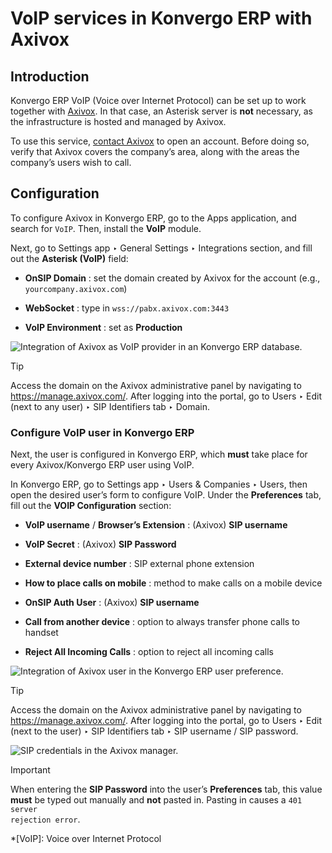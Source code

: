 # VoIP services in Konvergo ERP with Axivox

## Introduction

Konvergo ERP VoIP (Voice over Internet Protocol) can be set up to work together with
[Axivox](https://www.axivox.com/). In that case, an Asterisk server is **not**
necessary, as the infrastructure is hosted and managed by Axivox.

To use this service, [contact Axivox](https://www.axivox.com/contact/) to open
an account. Before doing so, verify that Axivox covers the company’s area,
along with the areas the company’s users wish to call.

## Configuration

To configure Axivox in Konvergo ERP, go to the Apps application, and search for
`VoIP`. Then, install the **VoIP** module.

Next, go to Settings app ‣ General Settings ‣ Integrations section, and fill
out the **Asterisk (VoIP)** field:

  * **OnSIP Domain** : set the domain created by Axivox for the account (e.g., `yourcompany.axivox.com`)

  * **WebSocket** : type in `wss://pabx.axivox.com:3443`

  * **VoIP Environment** : set as **Production**

![Integration of Axivox as VoIP provider in an Konvergo ERP
database.](../../../../_images/voip-configuration.png) <div class="alert alert-info">
<p class="alert-title">
Tip</p><p>Access the domain on the Axivox administrative panel by navigating to <a href="https://manage.axivox.com/">https://manage.axivox.com/</a>. After logging into the portal, go to Users ‣
Edit (next to any user) ‣ SIP Identifiers tab ‣ Domain.</p>
</div>

### Configure VoIP user in Konvergo ERP

Next, the user is configured in Konvergo ERP, which **must** take place for every
Axivox/Konvergo ERP user using VoIP.

In Konvergo ERP, go to Settings app ‣ Users & Companies ‣ Users, then open the desired
user’s form to configure VoIP. Under the **Preferences** tab, fill out the
**VOIP Configuration** section:

  * **VoIP username** / **Browser’s Extension** : (Axivox) **SIP username**

  * **VoIP Secret** : (Axivox) **SIP Password**

  * **External device number** : SIP external phone extension

  * **How to place calls on mobile** : method to make calls on a mobile device

  * **OnSIP Auth User** : (Axivox) **SIP username**

  * **Call from another device** : option to always transfer phone calls to handset

  * **Reject All Incoming Calls** : option to reject all incoming calls

![Integration of Axivox user in the Konvergo ERP user
preference.](../../../../_images/odoo-user.png) <div class="alert alert-info">
<p class="alert-title">
Tip</p><p>Access the domain on the Axivox administrative panel by navigating to <a href="https://manage.axivox.com/">https://manage.axivox.com/</a>. After logging into the portal, go to Users ‣
Edit (next to the user) ‣ SIP Identifiers tab ‣ SIP username / SIP password.</p>
<img alt="SIP credentials in the Axivox manager." class="align-center" src="../../../../_images/manager-sip.png"/>
</div>
<div class="alert alert-warning">
<p class="alert-title">
Important</p><p>When entering the <b>SIP Password</b> into the user’s <b>Preferences</b> tab, this
value <b>must</b> be typed out manually and <b>not</b> pasted in. Pasting in causes a <code>401 server
rejection error</code>.</p>
</div>

  *[VoIP]: Voice over Internet Protocol

